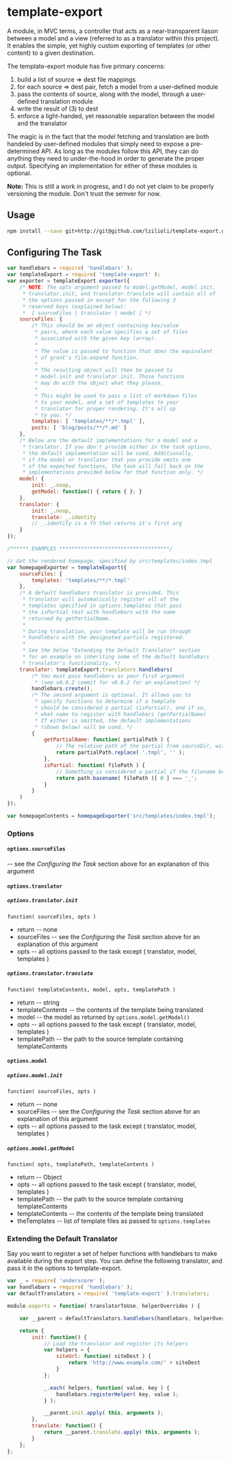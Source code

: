 template-export
===============

A module, in MVC terms, a controller that acts as a near-transparent liason between a model and a view (referred to as a translator within this project). It enables the simple, yet highly custom exporting of templates (or other content) to a given destination.

The template-export module has five primary concerns:

1. build a list of source => dest file mappings
2. for each source => dest pair, fetch a model from a user-defined module
3. pass the contents of source, along with the model, through a user-defined translation module
4. write the result of (3) to dest
5. enforce a light-handed, yet reasonable separation between the model and the translator

The magic is in the fact that the model fetching and translation are both handeled by user-defined modules that simply need to expose a pre-determined API. As long as the modules follow this API, they can do anything they need to under-the-hood in order to generate the proper output. Specifying an implementation for either of these modules is optional.

**Note:** This is still a work in progress, and I do not yet claim to be properly versioning the module. Don't trust the semver for now.

## Usage

```bash
npm install --save git+http://git@github.com/lzilioli/template-export.git
```

## Configuring The Task

```javascript
var handlebars = require( 'handlebars' );
var templateExport = require( 'template-export' );
var exporter = templateExport.exporter({
	/* NOTE: The opts argument passed to model.getModel, model.init,
	 * translator.init, and translator.translate will contain all of
	 * the options passed in except for the following 3
	 * reserved keys (explained below):
	 * 	[ sourceFiles | translator | model ] */
	sourceFiles: {
		/* This should be an object containing key/value
		 * pairs, where each value specifies a set of files
		 * associated with the given key (array).
		 *
		 * The value is passed to function that does the equivalent
		 * of grunt's file.expand function.
		 *
		 * The resulting object will then be passed to
		 * model.init and translator.init. Those functions
		 * may do with the object what they please.
		 *
		 * This might be used to pass a list of markdown files
		 * to your model, and a set of templates to your
		 * translator for proper rendering. It's all up
		 * to you. */
		templates: [ 'templates/**/*.tmpl' ],
		posts: [ 'blog/posts/**/*.md' ]
	},
	/* Below are the default implementations for a model and a
	 * translator. If you don't provide either in the task options,
	 * the default implementation will be used. Additionally,
	 * if the model or translator that you provide omits one
	 * of the expected functions, the task will fall back on the
	 * implementations provided below for that function only. */
	model: {
		init: _.noop,
		getModel: function() { return { }; }
	},
	translator: {
		init: _.noop,
		translate: _.identity
		// _.identity is a fn that returns it's first arg
	}
});

/****** EXAMPLES ************************************/

// Get the rendered homepage, specified by src/templates/index.tmpl
var homepageExporter = templateExport({
	sourceFiles: {
		templates: 'templates/**/*.tmpl'
	},
	/* A default handlebars translator is provided. This
	 * translator will automatically register all of the
	 * templates specified in options.templates that pass
	 * the isPartial test with handlebars with the name
	 * returned by getPartialName.
	 *
	 * During translation, your template will be run through
	 * handlebars with the designated partials registered.
	 *
	 * See the below "Extending the Default Translator" section
	 * for an example on inheriting some of the default handlebars
	 * translator's functionality. */
	translator: templateExport.translators.handlebars(
		/* You must pass handlebars as your first argument
		 * (see v0.0.2 commit for v0.0.2 for an explanation) */
		handlebars.create(),
		/* The second argument is optional. It allows you to
		 * specify functions to determine if a template
		 * should be considered a partial (isPartial), and if so,
		 * what name to register with handlebars (getPartialName)
		 * If either is omitted, the default implementations
		 * (shown below) will be used. */
		{
			getPartialName: function( partialPath ) {
				// The relative path of the partial from sourceDir, without the .tmpl extension
				return partialPath.replace( '.tmpl', '' );
			},
			isPartial: function( filePath ) {
				// Something is considered a partial if the filename begins with `_`
				return path.basename( filePath )[ 0 ] === '_';
			}
		}
	)
});

var homepageContents = homepageExporter('src/templates/index.tmpl');
```

### Options

#### `options.sourceFiles`

-- see the *Configuring the Task* section above for an explanation of this argument

#### `options.translator`

##### `options.translator.init`

	function( sourceFiles, opts )

- return
-- none
- sourceFiles
-- see the *Configuring the Task* section above for an explanation of this argument
- opts
-- all options passed to the task except ( translator, model, templates )

##### `options.translator.translate`

	function( templateContents, model, opts, templatePath )

- return
-- string
- templateContents
-- the contents of the template being translated
- model
-- the model as returned by `options.model.getModel()`
- opts
-- all options passed to the task except ( translator, model, templates )
- templatePath
-- the path to the source template containing templateContents

#### `options.model`

##### `options.model.init`

	function( sourceFiles, opts )

- return
-- none
- sourceFiles
-- see the *Configuring the Task* section above for an explanation of this argument
- opts
-- all options passed to the task except ( translator, model, templates )

##### `options.model.getModel`

	function( opts, templatePath, templateContents )

- return
-- Object
- opts
-- all options passed to the task except ( translator, model, templates )
- templatePath
-- the path to the source template containing templateContents
- templateContents
-- the contents of the template being translated
- theTemplates
-- list of template files as passed to `options.templates`

### Extending the Default Translator

Say you want to register a set of helper functions with handlebars to make available during the export step. You can define the following translator, and pass it in the options to template-export.

```javascript
var _ = require( 'underscore' );
var handlebars = require( 'handlebars' );
var defaultTranslators = require( 'template-export' ).translators;

module.exports = function( translatorToUse, helperOverrides ) {

	var __parent = defaultTranslators.handlebars(handlebars, helperOverrides);

	return {
		init: function() {
			// Load the translator and register its helpers
			var helpers = {
				siteUrl: function( siteDest ) {
					return 'http://www.example.com/' + siteDest
				}
			};

			_.each( helpers, function( value, key ) {
				handlebars.registerHelper( key, value );
			} );

			__parent.init.apply( this, arguments );
		},
		translate: function() {
			return __parent.translate.apply( this, arguments );
		}
	};
};
```
